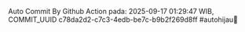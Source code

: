 Auto Commit By Github Action pada: 2025-09-17 01:29:47 WIB, COMMIT_UUID c78da2d2-c7c3-4edb-be7c-b9b2f269d8ff #autohijau🗿
